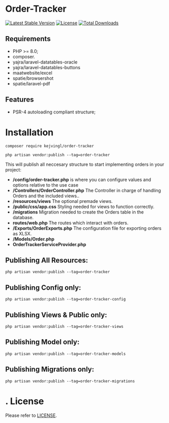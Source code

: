 Order-Tracker
============

[![Latest Stable Version](https://poser.pugx.org/kejvingl/order-tracker/v/stable)](https://packagist.org/packages/kejvingl/order-tracker)
[![License](https://poser.pugx.org/kejvingl/order-tracker/license)](https://packagist.org/packages/kejvingl/order-tracker)
[![Total Downloads](https://poser.pugx.org/kejvingl/order-tracker/downloads)](https://packagist.org/packages/kejvingl/order-tracker)


Requirements
------------

* PHP >= 8.0;
* composer.
* yajra/laravel-datatables-oracle
* yajra/laravel-datatables-buttons
* maatwebsite/excel
* spatie/browsershot
* spatie/laravel-pdf

Features
--------
* PSR-4 autoloading compliant structure;

Installation
============

    composer require kejvingl/order-tracker

    php artisan vendor:publish --tag=order-tracker

This will publish all neccesary structure to start implementing orders in your project:

* **/config/order-tracker.php** is where you can configure values and options relative to the use case
* **/Controllers/OrderController.php** The Controller in charge of handling Orders and the included views..
* **/resources/views** The optional premade views.
* **/public/css/app.css** Styling needed for views to function correctly.
* **/migrations** Migration needed to create the Orders table in the database.
* **routes/web.php** The routes which interact with orders.
* **/Exports/OrderExports.php** The configuration file for exporting orders as XLSX. 
* **/Models/Order.php**
* **OrderTrackerServiceProvider.php** 


Publishing All Resources:
--------
    php artisan vendor:publish --tag=order-tracker

Publishing Config only:
--------
    php artisan vendor:publish --tag=order-tracker-config


Publishing Views & Public only:
--------
    php artisan vendor:publish --tag=order-tracker-views

Publishing Model only:
--------
    php artisan vendor:publish --tag=order-tracker-models

Publishing Migrations only:
--------
    php artisan vendor:publish --tag=order-tracker-migrations
.
License
=======

Please refer to [LICENSE](https://github.com/GinoPane/composer-package-template/blob/master/LICENSE).
